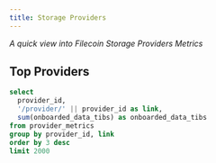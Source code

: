 ```yaml
---
title: Storage Providers
---
```


_A quick view into Filecoin Storage Providers Metrics_


## Top Providers

```sql providers
select
  provider_id,
  '/provider/' || provider_id as link,
  sum(onboarded_data_tibs) as onboarded_data_tibs
from provider_metrics
group by provider_id, link
order by 3 desc
limit 2000
```

<DataTable
    data={providers}
    link=link
    search=true
    rows=20
/>
